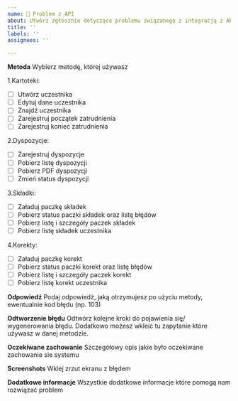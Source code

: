 ```yaml
---
name: 🔧 Problem z API
about: Utwórz zgłosznie dotyczące problemu związanego z integracją z API
title: ''
labels: ''
assignees: ''

---
```


**Metoda**
Wybierz metodę, której używasz

1.Kartoteki:

- [ ] Utwórz uczestnika
- [ ] Edytuj dane uczestnika
- [ ] Znajdź uczestnika
- [ ] Zarejestruj początek zatrudnienia
- [ ] Zarejestruj koniec zatrudnienia

2.Dyspozycje:

- [ ] Zarejestruj dyspozycje
- [ ] Pobierz listę dyspozycji
- [ ] Pobierz PDF dyspozycji
- [ ] Zmień status dyspozycji

3.Składki:

- [ ] Załaduj paczkę składek
- [ ] Pobierz status paczki składek oraz listę błędów
- [ ] Pobierz listę i szczegóły paczek składek
- [ ] Pobierz listę składek uczestnika

4.Korekty:

- [ ] Załaduj paczkę korekt
- [ ] Pobierz status paczki korekt oraz listę błędów
- [ ] Pobierz listę i szczegóły paczek korekt
- [ ] Pobierz listę korekt uczestnika

**Odpowiedź**
Podaj odpowiedź, jaką otrzymujesz po użyciu metody, ewentualnie kod błędu (np. 103)



**Odtworzenie błędu**
Odtwórz kolejne kroki do pojawienia się/ wygenerowania błędu. Dodatkowo możesz wkleić tu zapytanie które używasz w danej metodzie.



**Oczekiwane zachowanie**
Szczegółowy opis jakie było oczekiwane zachowanie sie systemu



**Screenshots**
Wklej zrzut ekranu z błędem



**Dodatkowe informacje**
Wszystkie dodatkowe informacje które pomogą nam rozwiązać problem
